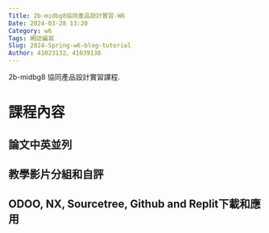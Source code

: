 ```yaml
---
Title: 2b-midbg8協同產品設計實習-W6
Date: 2024-03-28 13:20
Category: w6
Tags: 網誌編寫
Slug: 2024-Spring-w6-blog-tutorial
Author: 41023132、41039138
---
```


2b-midbg8 協同產品設計實習課程.

<!-- PELICAN_END_SUMMARY -->

# 課程內容

 ## 論文中英並列
 ## 教學影片分組和自評
 ## ODOO, NX, Sourcetree, Github and Replit下載和應用
